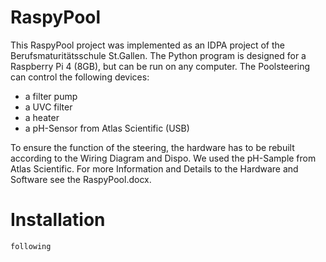 # RaspyPool
This RaspyPool project was implemented as an IDPA project of the Berufsmaturitätsschule St.Gallen. The Python program is designed for a Raspberry Pi 4 (8GB), 
but can be run on any computer. The Poolsteering can control the following devices:
- a filter pump
- a UVC filter 
- a heater
- a pH-Sensor from Atlas Scientific (USB)

To ensure the function of the steering, the hardware has to be rebuilt according to the Wiring Diagram and Dispo. We used the pH-Sample from Atlas Scientific. 
For more Information and Details to the Hardware and Software see the RaspyPool.docx.

# Installation
    following
